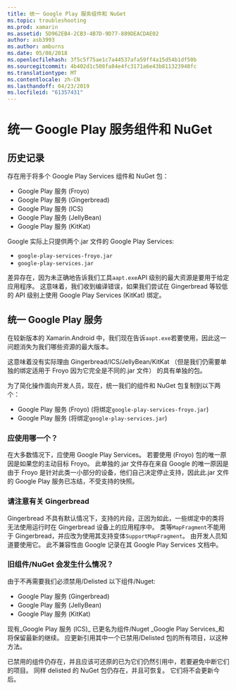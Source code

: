 ```yaml
---
title: 统一 Google Play 服务组件和 NuGet
ms.topic: troubleshooting
ms.prod: xamarin
ms.assetid: 5D962EB4-2CB3-4B7D-9D77-889DEACDAE02
author: asb3993
ms.author: amburns
ms.date: 05/08/2018
ms.openlocfilehash: 3f5c5f75ae1c7a44537afa59ff4a15d54b1df50b
ms.sourcegitcommit: 4b402d1c508fa84e4fc3171a6e43b811323948fc
ms.translationtype: MT
ms.contentlocale: zh-CN
ms.lasthandoff: 04/23/2019
ms.locfileid: "61357431"
---
```

# <a name="unifying-google-play-services-components-and-nuget"></a>统一 Google Play 服务组件和 NuGet

## <a name="history"></a>历史记录

存在用于将多个 Google Play Services 组件和 NuGet 包：

-   Google Play 服务 (Froyo)
-   Google Play 服务 (Gingerbread)
-   Google Play 服务 (ICS)
-   Google Play 服务 (JellyBean)
-   Google Play 服务 (KitKat)

Google 实际上只提供两个.jar 文件的 Google Play Services:

-   `google-play-services-froyo.jar`
-   `google-play-services.jar`

差异存在，因为未正确地告诉我们工具`aapt.exe`API 级别的最大资源是要用于给定应用程序。 这意味着，我们收到编译错误，如果我们尝试在 Gingerbread 等较低的 API 级别上使用 Google Play Services (KitKat) 绑定。

## <a name="unifying-google-play-services"></a>统一 Google Play 服务

在较新版本的 Xamarin.Android 中，我们现在告诉`aapt.exe`若要使用，因此这一问题消失为我们哪些资源的最大版本。

这意味着没有实际理由 Gingerbread/ICS/JellyBean/KitKat （但是我们仍需要单独的绑定适用于 Froyo 因为它完全是不同的.jar 文件） 的具有单独的包。

为了简化操作面向开发人员，现在，统一我们的组件和 NuGet 包复制到以下两个：

-   Google Play 服务 (Froyo) (将绑定`google-play-services-froyo.jar`)
-   Google Play 服务 (将绑定`google-play-services.jar`)

### <a name="which-one-should-be-used"></a>应使用哪一个？

在大多数情况下，应使用 Google Play Services。 若要使用 (Froyo) 包的唯一原因是如果您的主动目标 Froyo。 此单独的.jar 文件存在来自 Google 的唯一原因是由于 Froyo 是针对此类一小部分的设备，他们自己决定停止支持，因此此.jar 文件的 Google Play 服务已冻结，不受支持的快照。

### <a name="note-about-gingerbread"></a>请注意有关 Gingerbread

Gingerbread 不具有默认情况下，支持的片段，正因为如此，一些绑定中的类将无法使用运行时在 Gingerbread 设备上的应用程序中。 类等`MapFragment`不能用于 Gingerbread，并应改为使用其支持变体`SupportMapFragment`。 由开发人员知道要使用它。 此不兼容性由 Google 记录在其 Google Play Services 文档中。

### <a name="what-happens-to-the-old-componentsnugets"></a>旧组件/NuGet 会发生什么情况？

由于不再需要我们必须禁用/Delisted 以下组件/Nuget:

-   Google Play 服务 (Gingerbread)
-   Google Play 服务 (JellyBean)
-   Google Play 服务 (KitKat)

现有_Google Play 服务 (ICS)_ 已更名为组件/Nuget _Google Play Services_和将保留最新的继续。 应更新引用其中一个已禁用/Delisted 包的所有项目，以这种方法。

已禁用的组件仍存在，并且应该可还原的已为它们仍然引用中，若要避免中断它们的项目。 同样 delisted 的 NuGet 包仍存在，并且可恢复。 它们将不会更新今后。
